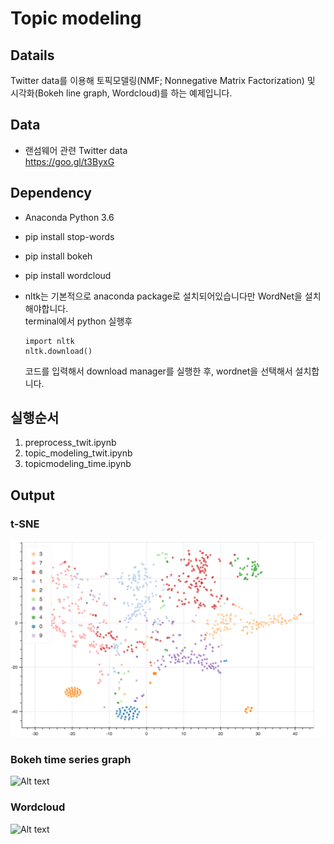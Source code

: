 # Topic modeling


## Datails
Twitter data를 이용해 토픽모델링(NMF; Nonnegative Matrix Factorization) 및  
시각화(Bokeh line graph, Wordcloud)를 하는 예제입니다.


## Data
* 랜섬웨어 관련 Twitter data  
  https://goo.gl/t3ByxG


## Dependency

* Anaconda Python 3.6
* pip install stop-words
* pip install bokeh
* pip install wordcloud


* nltk는 기본적으로 anaconda package로 설치되어있습니다만 WordNet을 설치해야합니다.  
  terminal에서 python 실행후  
	
  ```
  import nltk
  nltk.download()
  ```
  코드를 입력해서 download manager를 실행한 후, wordnet을 선택해서 설치합니다.


## 실행순서
1. preprocess_twit.ipynb
2. topic_modeling_twit.ipynb
3. topicmodeling_time.ipynb


## Output
### t-SNE 
![Alt text](./img/tsne.png)

### Bokeh time series graph
![Alt text](./img/bokeh_plot.png)

### Wordcloud 
![Alt text](./img/wordcloud.png)
